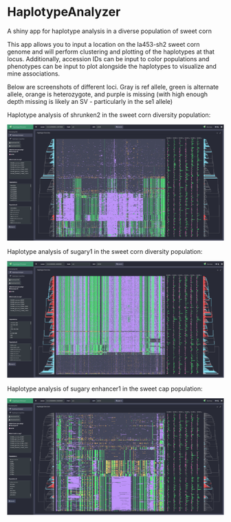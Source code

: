 # HaplotypeAnalyzer
A shiny app for haplotype analysis in a diverse population of sweet corn

This app allows you to input a location on the Ia453-sh2 sweet corn genome and will perform clustering and plotting of the haplotypes at that locus. Additionally, accession IDs can be input to color populations and phenotypes can be input to plot alongside the haplotypes to visualize and mine associations. 

Below are screenshots of different loci. Gray is ref allele, green is alternate allele, orange is heterozygote, and purple is missing (with high enough depth missing is likely an SV - particularly in the se1 allele)

Haplotype analysis of shrunken2 in the sweet corn diversity population: 

![su1_haplotype](./figs/sh2_haplotype.png)

Haplotype analysis of sugary1 in the sweet corn diversity population:

![su1_haplotype](./figs/su1_haplotype.png)

Haplotype analysis of sugary enhancer1 in the sweet cap population:

![su1_haplotype](./figs/se1_haplotype.png)
